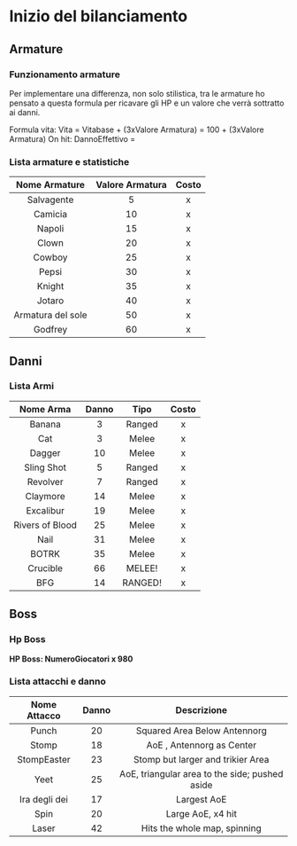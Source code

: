 # Inizio del bilanciamento

## Armature
### Funzionamento armature
Per implementare una differenza, non solo stilistica, tra le armature ho pensato a questa formula per ricavare gli HP e un valore che verrà sottratto ai danni.

Formula vita:  Vita = Vitabase + (3xValore Armatura) = 100 + (3xValore Armatura)
On hit: DannoEffettivo = 

### Lista armature e statistiche

|Nome Armature|Valore Armatura|Costo|
|:---:|:---:|:---:|
|Salvagente|5|x|
|Camicia|10|x|
|Napoli|15|x|
|Clown|20|x|
|Cowboy|25|x|
|Pepsi|30|x|
|Knight|35|x|
|Jotaro|40|x|
|Armatura del sole|50|x|
|Godfrey|60|x|

## Danni
### Lista Armi
|Nome Arma|Danno|Tipo|Costo|
|:---:|:---:|:---:|:---:|
|Banana|3|Ranged|x|
|Cat|3|Melee|x|
|Dagger|10|Melee|x|
|Sling Shot|5|Ranged|x|
|Revolver|7|Ranged|x|
|Claymore|14|Melee|x|
|Excalibur|19|Melee|x|
|Rivers of Blood|25|Melee|x|
|Nail|31|Melee|x|
|BOTRK|35|Melee|x|
|Crucible|66|MELEE!|x|
|BFG|14|RANGED!|x|


## Boss
### Hp Boss
**HP Boss: NumeroGiocatori x 980**

### Lista attacchi e danno
|Nome Attacco|Danno|Descrizione|
|:---:|:---:|:---:|
|Punch|20|Squared Area Below Antennorg|
|Stomp|18|AoE , Antennorg as Center|
|StompEaster|23|Stomp but larger and trikier Area|
|Yeet|25|AoE, triangular area to the side; pushed aside|
|Ira degli dei|17|Largest AoE|
|Spin|20|Large AoE, x4 hit|
|Laser|42|Hits the whole map, spinning|
